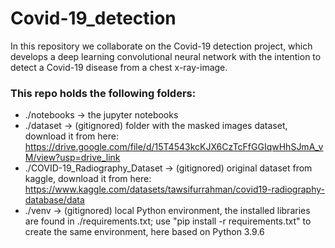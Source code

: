 # Covid-19_detection
In this repository we collaborate on the Covid-19 detection project, which develops a deep learning convolutional neural network with the intention to detect a Covid-19 disease from a chest x-ray-image.

### This repo holds the following folders:
* ./notebooks -> the jupyter notebooks
* ./dataset -> (gitignored) folder with the masked images dataset, download it from here: https://drive.google.com/file/d/15T4543kcKJX6CzTcFfGGIqwHhSJmA_vM/view?usp=drive_link
* ./COVID-19_Radiography_Dataset -> (gitignored) original dataset from kaggle, download it from here: https://www.kaggle.com/datasets/tawsifurrahman/covid19-radiography-database/data 
* ./venv -> (gitignored) local Python environment, the installed libraries are found in ./requirements.txt; use "pip install -r requirements.txt" to create the same environment, here based on Python 3.9.6